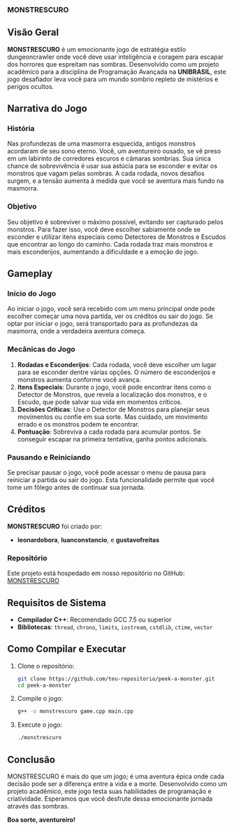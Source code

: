 ### MONSTRESCURO



## Visão Geral

**MONSTRESCURO** é um emocionante jogo de estratégia estilo dungeoncrawler onde você deve usar inteligência e coragem para escapar dos horrores que espreitam nas sombras. Desenvolvido como um projeto acadêmico para a disciplina de Programação Avançada na **UNIBRASIL**, este jogo desafiador leva você para um mundo sombrio repleto de mistérios e perigos ocultos.

## Narrativa do Jogo

### História

Nas profundezas de uma masmorra esquecida, antigos monstros acordaram de seu sono eterno. Você, um aventureiro ousado, se vê preso em um labirinto de corredores escuros e câmaras sombrias. Sua única chance de sobrevivência é usar sua astúcia para se esconder e evitar os monstros que vagam pelas sombras. A cada rodada, novos desafios surgem, e a tensão aumenta à medida que você se aventura mais fundo na masmorra.

### Objetivo

Seu objetivo é sobreviver o máximo possível, evitando ser capturado pelos monstros. Para fazer isso, você deve escolher sabiamente onde se esconder e utilizar itens especiais como Detectores de Monstros e Escudos que encontrar ao longo do caminho. Cada rodada traz mais monstros e mais esconderijos, aumentando a dificuldade e a emoção do jogo.

## Gameplay

### Início do Jogo

Ao iniciar o jogo, você será recebido com um menu principal onde pode escolher começar uma nova partida, ver os créditos ou sair do jogo. Se optar por iniciar o jogo, será transportado para as profundezas da masmorra, onde a verdadeira aventura começa.

### Mecânicas do Jogo

1. **Rodadas e Esconderijos**: Cada rodada, você deve escolher um lugar para se esconder dentre várias opções. O número de esconderijos e monstros aumenta conforme você avança.
2. **Itens Especiais**: Durante o jogo, você pode encontrar itens como o Detector de Monstros, que revela a localização dos monstros, e o Escudo, que pode salvar sua vida em momentos críticos.
3. **Decisões Críticas**: Use o Detector de Monstros para planejar seus movimentos ou confie em sua sorte. Mas cuidado, um movimento errado e os monstros podem te encontrar.
4. **Pontuação**: Sobreviva a cada rodada para acumular pontos. Se conseguir escapar na primeira tentativa, ganha pontos adicionais.

### Pausando e Reiniciando

Se precisar pausar o jogo, você pode acessar o menu de pausa para reiniciar a partida ou sair do jogo. Esta funcionalidade permite que você tome um fôlego antes de continuar sua jornada.

## Créditos

**MONSTRESCURO** foi criado por:

- **leonardobora**, **luanconstancio**, e **gustavofreitas**

### Repositório

Este projeto está hospedado em nosso repositório no GitHub: [MONSTRESCURO](https://github.com/leonardobora/monstrescuro)

## Requisitos de Sistema

- **Compilador C++**: Recomendado GCC 7.5 ou superior
- **Bibliotecas**: `thread`, `chrono`, `limits`, `iostream`, `cstdlib`, `ctime`, `vector`

## Como Compilar e Executar

1. Clone o repositório:
   ```sh
   git clone https://github.com/teu-repositorio/peek-a-monster.git
   cd peek-a-monster
   ```

2. Compile o jogo:
   ```sh
   g++ -o monstrescuro game.cpp main.cpp
   ```

3. Execute o jogo:
   ```sh
   ./monstrescuro
   ```

## Conclusão

MONSTRESCURO é mais do que um jogo; é uma aventura épica onde cada decisão pode ser a diferença entre a vida e a morte. Desenvolvido como um projeto acadêmico, este jogo testa suas habilidades de programação e criatividade. Esperamos que você desfrute dessa emocionante jornada através das sombras.

**Boa sorte, aventureiro!**
